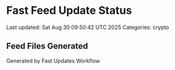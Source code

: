 # Fast Feed Update Status
Last updated: Sat Aug 30 09:50:42 UTC 2025
Categories: crypto

## Feed Files Generated

Generated by Fast Updates Workflow
